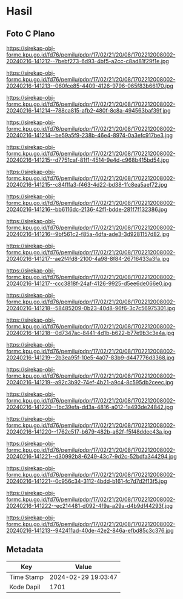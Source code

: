 # Hasil

## Foto C Plano

https://sirekap-obj-formc.kpu.go.id/fd76/pemilu/pdpr/17/02/21/20/08/1702212008002-20240216-141212--7bebf273-6d93-4bf5-a2cc-c8ad81f29f1e.jpg

https://sirekap-obj-formc.kpu.go.id/fd76/pemilu/pdpr/17/02/21/20/08/1702212008002-20240216-141213--060fce85-4409-4126-9796-065f83b66170.jpg

https://sirekap-obj-formc.kpu.go.id/fd76/pemilu/pdpr/17/02/21/20/08/1702212008002-20240216-141214--788ca815-afb2-480f-8c8a-494563baf39f.jpg

https://sirekap-obj-formc.kpu.go.id/fd76/pemilu/pdpr/17/02/21/20/08/1702212008002-20240216-141214--be59a5f9-238b-46e4-8974-0a3efc917be3.jpg

https://sirekap-obj-formc.kpu.go.id/fd76/pemilu/pdpr/17/02/21/20/08/1702212008002-20240216-141215--d7751caf-81f1-4514-9e4d-c968b415bd54.jpg

https://sirekap-obj-formc.kpu.go.id/fd76/pemilu/pdpr/17/02/21/20/08/1702212008002-20240216-141215--c84fffa3-f463-4d22-bd38-1fc8ea5aef72.jpg

https://sirekap-obj-formc.kpu.go.id/fd76/pemilu/pdpr/17/02/21/20/08/1702212008002-20240216-141216--bb6116dc-2136-42f1-bdde-281f7f132386.jpg

https://sirekap-obj-formc.kpu.go.id/fd76/pemilu/pdpr/17/02/21/20/08/1702212008002-20240216-141216--9bf561c2-f85a-4dfa-ade3-3d9281157d82.jpg

https://sirekap-obj-formc.kpu.go.id/fd76/pemilu/pdpr/17/02/21/20/08/1702212008002-20240216-141217--ae2f4fd8-2100-4a98-8f84-26716433a3fa.jpg

https://sirekap-obj-formc.kpu.go.id/fd76/pemilu/pdpr/17/02/21/20/08/1702212008002-20240216-141217--ccc3818f-24af-4126-9925-d5ee6de066e0.jpg

https://sirekap-obj-formc.kpu.go.id/fd76/pemilu/pdpr/17/02/21/20/08/1702212008002-20240216-141218--58485209-0b23-40d8-96f6-3c7c56975301.jpg

https://sirekap-obj-formc.kpu.go.id/fd76/pemilu/pdpr/17/02/21/20/08/1702212008002-20240216-141218--0d7347ac-8441-4d1b-b622-b77e9b3c3e4a.jpg

https://sirekap-obj-formc.kpu.go.id/fd76/pemilu/pdpr/17/02/21/20/08/1702212008002-20240216-141219--2b3ea95f-10e5-4a07-83b9-d447776d3368.jpg

https://sirekap-obj-formc.kpu.go.id/fd76/pemilu/pdpr/17/02/21/20/08/1702212008002-20240216-141219--a92c3b92-74ef-4b21-a9c4-8c595db2ceec.jpg

https://sirekap-obj-formc.kpu.go.id/fd76/pemilu/pdpr/17/02/21/20/08/1702212008002-20240216-141220--1bc39efa-dd3a-4816-a012-1a493de24842.jpg

https://sirekap-obj-formc.kpu.go.id/fd76/pemilu/pdpr/17/02/21/20/08/1702212008002-20240216-141220--1762c517-b679-482b-a62f-f5f48ddec43a.jpg

https://sirekap-obj-formc.kpu.go.id/fd76/pemilu/pdpr/17/02/21/20/08/1702212008002-20240216-141221--d30992b8-6249-43c7-9d2c-52bdfa344294.jpg

https://sirekap-obj-formc.kpu.go.id/fd76/pemilu/pdpr/17/02/21/20/08/1702212008002-20240216-141221--0c956c34-3112-4bdd-b161-fc7d7d2f13f5.jpg

https://sirekap-obj-formc.kpu.go.id/fd76/pemilu/pdpr/17/02/21/20/08/1702212008002-20240216-141222--ec214481-d092-4f9a-a29a-d4b9df44293f.jpg

https://sirekap-obj-formc.kpu.go.id/fd76/pemilu/pdpr/17/02/21/20/08/1702212008002-20240216-141213--942411ad-40de-42e2-846a-efbd85c3c376.jpg


## Metadata

| Key        | Value               |
| ---------- | ------------------- |
| Time Stamp | 2024-02-29 19:03:47 |
| Kode Dapil | 1701                |




